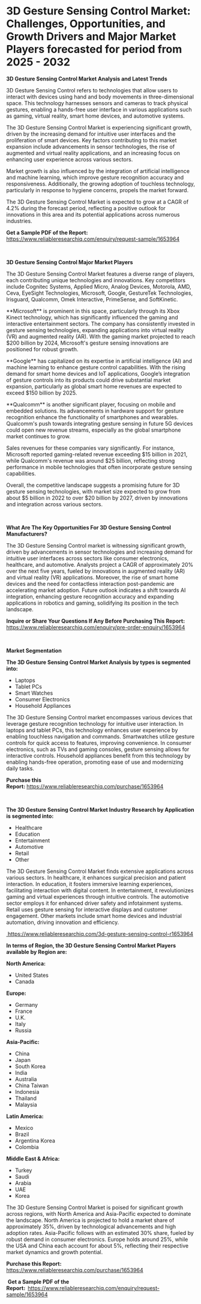 <p><h1>3D Gesture Sensing Control Market: Challenges, Opportunities, and Growth Drivers and Major Market Players forecasted for period from 2025 - 2032</h1></p><p><strong>3D Gesture Sensing Control Market Analysis and Latest Trends</strong></p>
<p><p>3D Gesture Sensing Control refers to technologies that allow users to interact with devices using hand and body movements in three-dimensional space. This technology harnesses sensors and cameras to track physical gestures, enabling a hands-free user interface in various applications such as gaming, virtual reality, smart home devices, and automotive systems.</p><p>The 3D Gesture Sensing Control Market is experiencing significant growth, driven by the increasing demand for intuitive user interfaces and the proliferation of smart devices. Key factors contributing to this market expansion include advancements in sensor technologies, the rise of augmented and virtual reality applications, and an increasing focus on enhancing user experience across various sectors.</p><p>Market growth is also influenced by the integration of artificial intelligence and machine learning, which improve gesture recognition accuracy and responsiveness. Additionally, the growing adoption of touchless technology, particularly in response to hygiene concerns, propels the market forward. </p><p>The 3D Gesture Sensing Control Market is expected to grow at a CAGR of 4.2% during the forecast period, reflecting a positive outlook for innovations in this area and its potential applications across numerous industries.</p></p>
<p><strong>Get a Sample PDF of the Report:&nbsp;</strong> <a href="https://www.reliableresearchiq.com/enquiry/request-sample/1653964?utm_campaign=3173&utm_medium=2&utm_source=Github&utm_content=ia&utm_term=18042025&utm_id=3d-gesture-sensing-control">https://www.reliableresearchiq.com/enquiry/request-sample/1653964</a></p>
<p>&nbsp;</p>
<p><strong>3D Gesture Sensing Control Major Market Players</strong></p>
<p><p>The 3D Gesture Sensing Control Market features a diverse range of players, each contributing unique technologies and innovations. Key competitors include Cognitec Systems, Applied Micro, Analog Devices, Motorola, AMD, Ceva, EyeSight Technologies, Microsoft, Google, GestureTek Technologies, Irisguard, Qualcomm, Omek Interactive, PrimeSense, and SoftKinetic.</p><p>**Microsoft** is prominent in this space, particularly through its Xbox Kinect technology, which has significantly influenced the gaming and interactive entertainment sectors. The company has consistently invested in gesture sensing technologies, expanding applications into virtual reality (VR) and augmented reality (AR). With the gaming market projected to reach $200 billion by 2024, Microsoft's gesture sensing innovations are positioned for robust growth.</p><p>**Google** has capitalized on its expertise in artificial intelligence (AI) and machine learning to enhance gesture control capabilities. With the rising demand for smart home devices and IoT applications, Google’s integration of gesture controls into its products could drive substantial market expansion, particularly as global smart home revenues are expected to exceed $150 billion by 2025.</p><p>**Qualcomm** is another significant player, focusing on mobile and embedded solutions. Its advancements in hardware support for gesture recognition enhance the functionality of smartphones and wearables. Qualcomm's push towards integrating gesture sensing in future 5G devices could open new revenue streams, especially as the global smartphone market continues to grow.</p><p>Sales revenues for these companies vary significantly. For instance, Microsoft reported gaming-related revenue exceeding $15 billion in 2021, while Qualcomm's revenue was around $25 billion, reflecting strong performance in mobile technologies that often incorporate gesture sensing capabilities.</p><p>Overall, the competitive landscape suggests a promising future for 3D gesture sensing technologies, with market size expected to grow from about $5 billion in 2022 to over $20 billion by 2027, driven by innovations and integration across various sectors.</p></p>
<p>&nbsp;</p>
<p><strong>What Are The Key Opportunities For 3D Gesture Sensing Control Manufacturers?</strong></p>
<p><p>The 3D Gesture Sensing Control market is witnessing significant growth, driven by advancements in sensor technologies and increasing demand for intuitive user interfaces across sectors like consumer electronics, healthcare, and automotive. Analysts project a CAGR of approximately 20% over the next five years, fueled by innovations in augmented reality (AR) and virtual reality (VR) applications. Moreover, the rise of smart home devices and the need for contactless interaction post-pandemic are accelerating market adoption. Future outlook indicates a shift towards AI integration, enhancing gesture recognition accuracy and expanding applications in robotics and gaming, solidifying its position in the tech landscape.</p></p>
<p><strong>Inquire or Share Your Questions If Any Before Purchasing This Report:</strong> <a href="https://www.reliableresearchiq.com/enquiry/pre-order-enquiry/1653964?utm_campaign=3173&utm_medium=2&utm_source=Github&utm_content=ia&utm_term=18042025&utm_id=3d-gesture-sensing-control">https://www.reliableresearchiq.com/enquiry/pre-order-enquiry/1653964</a></p>
<p>&nbsp;</p>
<p><strong>Market Segmentation</strong></p>
<p><strong>The 3D Gesture Sensing Control Market Analysis by types is segmented into:</strong></p>
<p><ul><li>Laptops</li><li>Tablet PCs</li><li>Smart Watches</li><li>Consumer Electronics</li><li>Household Appliances</li></ul></p>
<p><p>The 3D Gesture Sensing Control market encompasses various devices that leverage gesture recognition technology for intuitive user interaction. In laptops and tablet PCs, this technology enhances user experience by enabling touchless navigation and commands. Smartwatches utilize gesture controls for quick access to features, improving convenience. In consumer electronics, such as TVs and gaming consoles, gesture sensing allows for interactive controls. Household appliances benefit from this technology by enabling hands-free operation, promoting ease of use and modernizing daily tasks.</p></p>
<p><strong>Purchase this Report:&nbsp;</strong><a href="https://www.reliableresearchiq.com/purchase/1653964?utm_campaign=3173&utm_medium=2&utm_source=Github&utm_content=ia&utm_term=18042025&utm_id=3d-gesture-sensing-control">https://www.reliableresearchiq.com/purchase/1653964</a></p>
<p>&nbsp;</p>
<p><strong>The 3D Gesture Sensing Control Market Industry Research by Application is segmented into:</strong></p>
<p><ul><li>Healthcare</li><li>Education</li><li>Entertainment</li><li>Automotive</li><li>Retail</li><li>Other</li></ul></p>
<p><p>The 3D Gesture Sensing Control Market finds extensive applications across various sectors. In healthcare, it enhances surgical precision and patient interaction. In education, it fosters immersive learning experiences, facilitating interaction with digital content. In entertainment, it revolutionizes gaming and virtual experiences through intuitive controls. The automotive sector employs it for enhanced driver safety and infotainment systems. Retail uses gesture sensing for interactive displays and customer engagement. Other markets include smart home devices and industrial automation, driving innovation and efficiency.</p></p>
<p><a href="https://www.reliableresearchiq.com/3d-gesture-sensing-control-r1653964?utm_campaign=3173&utm_medium=2&utm_source=Github&utm_content=ia&utm_term=18042025&utm_id=3d-gesture-sensing-control">&nbsp;https://www.reliableresearchiq.com/3d-gesture-sensing-control-r1653964</a></p>
<p><strong>In terms of Region, the 3D Gesture Sensing Control Market Players available by Region are:</strong></p>
<p>
    <p> <strong> North America: </strong>
        <ul>
            <li>United States</li>
            <li>Canada</li>
        </ul>
        </p> 
    <p> <strong> Europe: </strong>
        <ul>
            <li>Germany</li>
            <li>France</li>
            <li>U.K.</li>
            <li>Italy</li>
            <li>Russia</li>
        </ul>
        </p> 
    <p> <strong> Asia-Pacific: </strong>
        <ul>
            <li>China</li>
            <li>Japan</li>
            <li>South Korea</li>
            <li>India</li>
            <li>Australia</li>
            <li>China Taiwan</li>
            <li>Indonesia</li>
            <li>Thailand</li>
            <li>Malaysia</li>
        </ul>
        </p> 
    <p> <strong> Latin America: </strong>
        <ul>
            <li>Mexico</li>
            <li>Brazil</li>
            <li>Argentina Korea</li>
            <li>Colombia</li>
        </ul>
        </p> 
    <p> <strong> Middle East & Africa: </strong>
        <ul>
            <li>Turkey</li>
            <li>Saudi</li>
            <li>Arabia</li>
            <li>UAE</li>
            <li>Korea</li>
        </ul>
    </p>
    </p>
<p><p>The 3D Gesture Sensing Control Market is poised for significant growth across regions, with North America and Asia-Pacific expected to dominate the landscape. North America is projected to hold a market share of approximately 35%, driven by technological advancements and high adoption rates. Asia-Pacific follows with an estimated 30% share, fueled by robust demand in consumer electronics. Europe holds around 25%, while the USA and China each account for about 5%, reflecting their respective market dynamics and growth potential.</p></p>
<p><strong>Purchase this Report: </strong><a href="https://www.reliableresearchiq.com/purchase/1653964?utm_campaign=3173&utm_medium=2&utm_source=Github&utm_content=ia&utm_term=18042025&utm_id=3d-gesture-sensing-control">https://www.reliableresearchiq.com/purchase/1653964</a></p>
<p>&nbsp;<strong>Get a Sample PDF of the Report:&nbsp;&nbsp;</strong><a href="https://www.reliableresearchiq.com/enquiry/request-sample/1653964?utm_campaign=3173&utm_medium=2&utm_source=Github&utm_content=ia&utm_term=18042025&utm_id=3d-gesture-sensing-control">https://www.reliableresearchiq.com/enquiry/request-sample/1653964</a></p>
<p><strong></strong></p>
<p><p></p><p></p><p></p></p>